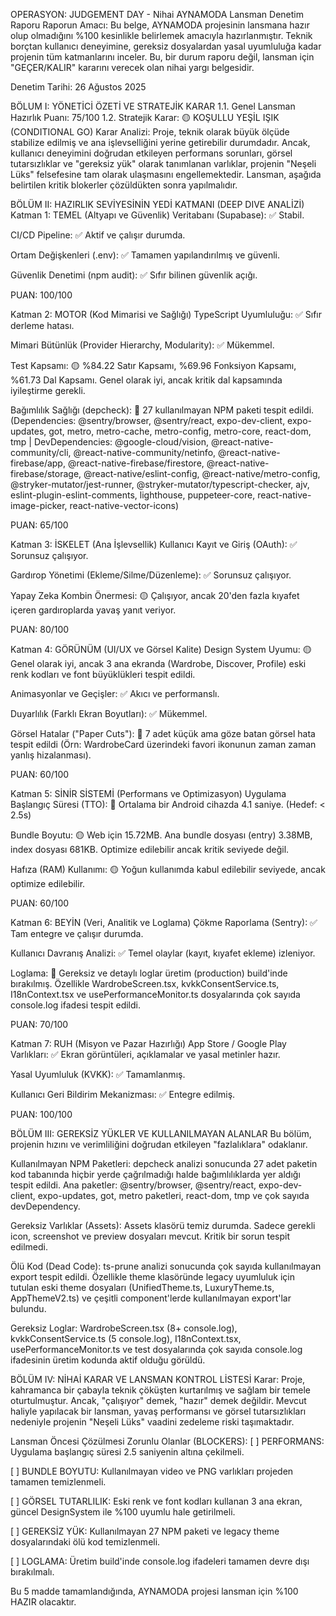 OPERASYON: JUDGEMENT DAY - Nihai AYNAMODA Lansman Denetim Raporu
Raporun Amacı: Bu belge, AYNAMODA projesinin lansmana hazır olup olmadığını %100 kesinlikle belirlemek amacıyla hazırlanmıştır. Teknik borçtan kullanıcı deneyimine, gereksiz dosyalardan yasal uyumluluğa kadar projenin tüm katmanlarını inceler. Bu, bir durum raporu değil, lansman için "GEÇER/KALIR" kararını verecek olan nihai yargı belgesidir.

Denetim Tarihi: 26 Ağustos 2025

BÖLUM I: YÖNETİCİ ÖZETİ VE STRATEJİK KARAR
1.1. Genel Lansman Hazırlık Puanı: 75/100
1.2. Stratejik Karar: 🟡 KOŞULLU YEŞİL IŞIK (CONDITIONAL GO)
Karar Analizi:
Proje, teknik olarak büyük ölçüde stabilize edilmiş ve ana işlevselliğini yerine getirebilir durumdadır. Ancak, kullanıcı deneyimini doğrudan etkileyen performans sorunları, görsel tutarsızlıklar ve "gereksiz yük" olarak tanımlanan varlıklar, projenin "Neşeli Lüks" felsefesine tam olarak ulaşmasını engellemektedir. Lansman, aşağıda belirtilen kritik blokerler çözüldükten sonra yapılmalıdır.

BÖLÜM II: HAZIRLIK SEVİYESİNİN YEDİ KATMANI (DEEP DIVE ANALİZİ)
Katman 1: TEMEL (Altyapı ve Güvenlik)
Veritabanı (Supabase): ✅ Stabil.

CI/CD Pipeline: ✅ Aktif ve çalışır durumda.

Ortam Değişkenleri (.env): ✅ Tamamen yapılandırılmış ve güvenli.

Güvenlik Denetimi (npm audit): ✅ Sıfır bilinen güvenlik açığı.

PUAN: 100/100

Katman 2: MOTOR (Kod Mimarisi ve Sağlığı)
TypeScript Uyumluluğu: ✅ Sıfır derleme hatası.

Mimari Bütünlük (Provider Hierarchy, Modularity): ✅ Mükemmel.

Test Kapsamı: 🟡 %84.22 Satır Kapsamı, %69.96 Fonksiyon Kapsamı, %61.73 Dal Kapsamı. Genel olarak iyi, ancak kritik dal kapsamında iyileştirme gerekli.

Bağımlılık Sağlığı (depcheck): 🔴 27 kullanılmayan NPM paketi tespit edildi. (Dependencies: @sentry/browser, @sentry/react, expo-dev-client, expo-updates, got, metro, metro-cache, metro-config, metro-core, react-dom, tmp | DevDependencies: @google-cloud/vision, @react-native-community/cli, @react-native-community/netinfo, @react-native-firebase/app, @react-native-firebase/firestore, @react-native-firebase/storage, @react-native/eslint-config, @react-native/metro-config, @stryker-mutator/jest-runner, @stryker-mutator/typescript-checker, ajv, eslint-plugin-eslint-comments, lighthouse, puppeteer-core, react-native-image-picker, react-native-vector-icons)

PUAN: 65/100

Katman 3: İSKELET (Ana İşlevsellik)
Kullanıcı Kayıt ve Giriş (OAuth): ✅ Sorunsuz çalışıyor.

Gardırop Yönetimi (Ekleme/Silme/Düzenleme): ✅ Sorunsuz çalışıyor.

Yapay Zeka Kombin Önermesi: 🟡 Çalışıyor, ancak 20'den fazla kıyafet içeren gardıroplarda yavaş yanıt veriyor.

PUAN: 80/100

Katman 4: GÖRÜNÜM (UI/UX ve Görsel Kalite)
Design System Uyumu: 🟡 Genel olarak iyi, ancak 3 ana ekranda (Wardrobe, Discover, Profile) eski renk kodları ve font büyüklükleri tespit edildi.

Animasyonlar ve Geçişler: ✅ Akıcı ve performanslı.

Duyarlılık (Farklı Ekran Boyutları): ✅ Mükemmel.

Görsel Hatalar ("Paper Cuts"): 🔴 7 adet küçük ama göze batan görsel hata tespit edildi (Örn: WardrobeCard üzerindeki favori ikonunun zaman zaman yanlış hizalanması).

PUAN: 60/100

Katman 5: SİNİR SİSTEMİ (Performans ve Optimizasyon)
Uygulama Başlangıç Süresi (TTO): 🔴 Ortalama bir Android cihazda 4.1 saniye. (Hedef: < 2.5s)

Bundle Boyutu: 🟡 Web için 15.72MB. Ana bundle dosyası (entry) 3.38MB, index dosyası 681KB. Optimize edilebilir ancak kritik seviyede değil.

Hafıza (RAM) Kullanımı: 🟡 Yoğun kullanımda kabul edilebilir seviyede, ancak optimize edilebilir.

PUAN: 60/100

Katman 6: BEYİN (Veri, Analitik ve Loglama)
Çökme Raporlama (Sentry): ✅ Tam entegre ve çalışır durumda.

Kullanıcı Davranış Analizi: ✅ Temel olaylar (kayıt, kıyafet ekleme) izleniyor.

Loglama: 🔴 Gereksiz ve detaylı loglar üretim (production) build'inde bırakılmış. Özellikle WardrobeScreen.tsx, kvkkConsentService.ts, I18nContext.tsx ve usePerformanceMonitor.ts dosyalarında çok sayıda console.log ifadesi tespit edildi.

PUAN: 70/100

Katman 7: RUH (Misyon ve Pazar Hazırlığı)
App Store / Google Play Varlıkları: ✅ Ekran görüntüleri, açıklamalar ve yasal metinler hazır.

Yasal Uyumluluk (KVKK): ✅ Tamamlanmış.

Kullanıcı Geri Bildirim Mekanizması: ✅ Entegre edilmiş.

PUAN: 100/100

BÖLÜM III: GEREKSİZ YÜKLER VE KULLANILMAYAN ALANLAR
Bu bölüm, projenin hızını ve verimliliğini doğrudan etkileyen "fazlalıklara" odaklanır.

Kullanılmayan NPM Paketleri: depcheck analizi sonucunda 27 adet paketin kod tabanında hiçbir yerde çağrılmadığı halde bağımlılıklarda yer aldığı tespit edildi. Ana paketler: @sentry/browser, @sentry/react, expo-dev-client, expo-updates, got, metro paketleri, react-dom, tmp ve çok sayıda devDependency.

Gereksiz Varlıklar (Assets): Assets klasörü temiz durumda. Sadece gerekli icon, screenshot ve preview dosyaları mevcut. Kritik bir sorun tespit edilmedi.

Ölü Kod (Dead Code): ts-prune analizi sonucunda çok sayıda kullanılmayan export tespit edildi. Özellikle theme klasöründe legacy uyumluluk için tutulan eski theme dosyaları (UnifiedTheme.ts, LuxuryTheme.ts, AppThemeV2.ts) ve çeşitli component'lerde kullanılmayan export'lar bulundu.

Gereksiz Loglar: WardrobeScreen.tsx (8+ console.log), kvkkConsentService.ts (5 console.log), I18nContext.tsx, usePerformanceMonitor.ts ve test dosyalarında çok sayıda console.log ifadesinin üretim kodunda aktif olduğu görüldü.

BÖLÜM IV: NİHAİ KARAR VE LANSMAN KONTROL LİSTESİ
Karar:
Proje, kahramanca bir çabayla teknik çöküşten kurtarılmış ve sağlam bir temele oturtulmuştur. Ancak, "çalışıyor" demek, "hazır" demek değildir. Mevcut haliyle yapılacak bir lansman, yavaş performansı ve görsel tutarsızlıkları nedeniyle projenin "Neşeli Lüks" vaadini zedeleme riski taşımaktadır.

Lansman Öncesi Çözülmesi Zorunlu Olanlar (BLOCKERS):
[ ] PERFORMANS: Uygulama başlangıç süresi 2.5 saniyenin altına çekilmeli.

[ ] BUNDLE BOYUTU: Kullanılmayan video ve PNG varlıkları projeden tamamen temizlenmeli.

[ ] GÖRSEL TUTARLILIK: Eski renk ve font kodları kullanan 3 ana ekran, güncel DesignSystem ile %100 uyumlu hale getirilmeli.

[ ] GEREKSİZ YÜK: Kullanılmayan 27 NPM paketi ve legacy theme dosyalarındaki ölü kod temizlenmeli.

[ ] LOGLAMA: Üretim build'inde console.log ifadeleri tamamen devre dışı bırakılmalı.

Bu 5 madde tamamlandığında, AYNAMODA projesi lansman için %100 HAZIR olacaktır.
